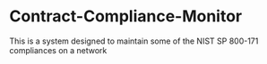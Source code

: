 # Contract-Compliance-Monitor
This is a system designed to maintain some of the NIST SP 800-171 compliances on a network
